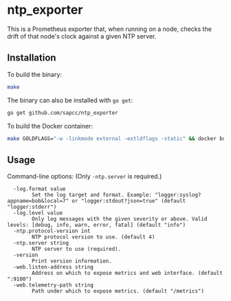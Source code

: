 # ntp\_exporter

This is a Prometheus exporter that, when running on a node, checks the drift
of that node's clock against a given NTP server.

## Installation

To build the binary:

```bash
make
```

The binary can also be installed with `go get`:
```bash
go get github.com/sapcc/ntp_exporter
```

To build the Docker container:

```bash
make GOLDFLAGS="-w -linkmode external -extldflags -static" && docker build .
```

## Usage

Command-line options: (Only `-ntp.server` is required.)

```
  -log.format value
        Set the log target and format. Example: "logger:syslog?appname=bob&local=7" or "logger:stdout?json=true" (default "logger:stderr")
  -log.level value
        Only log messages with the given severity or above. Valid levels: [debug, info, warn, error, fatal] (default "info")
  -ntp.protocol-version int
        NTP protocol version to use. (default 4)
  -ntp.server string
        NTP server to use (required).
  -version
        Print version information.
  -web.listen-address string
        Address on which to expose metrics and web interface. (default ":9100")
  -web.telemetry-path string
        Path under which to expose metrics. (default "/metrics")
```

